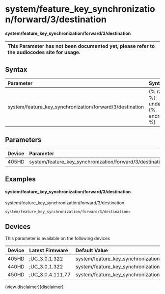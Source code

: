 ﻿---
description: system/feature_key_synchronization/forward/3/destination
search:
    keywords: ['system','feature_key_synchronization','forward','3','destination']
---

# system/feature_key_synchronization/forward/3/destination

#### system/feature_key_synchronization/forward/3/destination


| This Parameter has not been documented yet, please refer to the audiocodes site for usage.  |
| :--- |

## Syntax
| Parameter | Syntax |
| :--- | :--- |
|system/feature_key_synchronization/forward/3/destination | {% raw %} undefined {% endraw %} |

## Parameters
|Device|Parameter|value|Description|
|:---|:---|:---|:---|
| 405HD | system/feature_key_synchronization/forward/3/destination |  |  |

## Examples
#### system/feature_key_synchronization/forward/3/destination

system/feature_key_synchronization/forward/3/destination

```
system/feature_key_synchronization/forward/3/destination=
```

## Devices
This parameter is available on the following devices

| Device | Latest Firmware | Default Value |
|:---|:---|:---|
| 405HD | ;UC_3.0.1.322 | system/feature_key_synchronization/forward/3/destination= 
| 440HD | ;UC_3.0.1.322 | system/feature_key_synchronization/forward/3/destination= 
| 450HD | ;UC_3.0.4.111.77 | system/feature_key_synchronization/forward/3/destination= 

(view disclaimer)[disclaimer]
